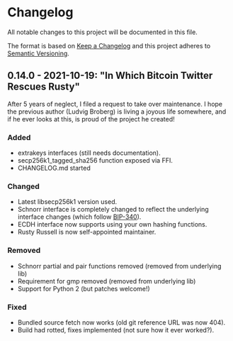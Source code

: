 # Changelog
All notable changes to this project will be documented in this file.

The format is based on [Keep a Changelog](https://keepachangelog.com/en/1.0.0/)
and this project adheres to [Semantic Versioning](https://semver.org/spec/v2.0.0.html).

## 0.14.0 - 2021-10-19: "In Which Bitcoin Twitter Rescues Rusty"

After 5 years of neglect, I filed a request to take over maintenance.
I hope the previous author (Ludvig Broberg) is living a joyous life
somewhere, and if he ever looks at this, is proud of the project he
created!

### Added

- extrakeys interfaces (still needs documentation).
- secp256k1_tagged_sha256 function exposed via FFI.
- CHANGELOG.md started

### Changed

- Latest libsecp256k1 version used.
- Schnorr interface is completely changed to reflect the underlying interface
  changes (which follow [BIP-340]).
- ECDH interface now supports using your own hashing functions.
- Rusty Russell is now self-appointed maintainer.

### Removed

- Schnorr partial and pair functions removed (removed from underlying lib)
- Requirement for gmp removed (removed from underlying lib)
- Support for Python 2 (but patches welcome!)

### Fixed

- Bundled source fetch now works (old git reference URL was now 404).
- Build had rotted, fixes implemented (not sure how it ever worked?).

[BIP-340]: https://github.com/bitcoin/bips/blob/master/bip-0340.mediawiki

